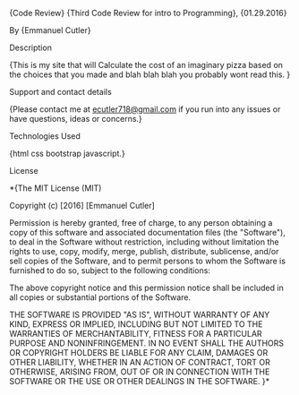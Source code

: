 {Code Review} {Third Code Review for intro to Programming}, {01.29.2016}

By {Emmanuel Cutler}

Description

{This is my site that will Calculate the cost of an imaginary pizza based on the choices that you made and blah blah blah you probably wont read this. }

Support and contact details

{Please contact me at ecutler718@gmail.com if you run into any issues or have questions, ideas or concerns.}

Technologies Used

{html css bootstrap javascript.}

License

*{The MIT License (MIT)

Copyright (c) [2016] [Emmanuel Cutler]

Permission is hereby granted, free of charge, to any person obtaining a copy of this software and associated documentation files (the "Software"), to deal in the Software without restriction, including without limitation the rights to use, copy, modify, merge, publish, distribute, sublicense, and/or sell copies of the Software, and to permit persons to whom the Software is furnished to do so, subject to the following conditions:

The above copyright notice and this permission notice shall be included in all copies or substantial portions of the Software.

THE SOFTWARE IS PROVIDED "AS IS", WITHOUT WARRANTY OF ANY KIND, EXPRESS OR IMPLIED, INCLUDING BUT NOT LIMITED TO THE WARRANTIES OF MERCHANTABILITY, FITNESS FOR A PARTICULAR PURPOSE AND NONINFRINGEMENT. IN NO EVENT SHALL THE AUTHORS OR COPYRIGHT HOLDERS BE LIABLE FOR ANY CLAIM, DAMAGES OR OTHER LIABILITY, WHETHER IN AN ACTION OF CONTRACT, TORT OR OTHERWISE, ARISING FROM, OUT OF OR IN CONNECTION WITH THE SOFTWARE OR THE USE OR OTHER DEALINGS IN THE SOFTWARE. }*
